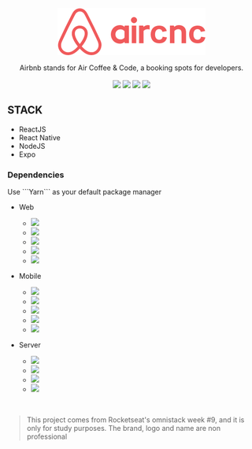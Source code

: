 <p align="center"> 
    <img src="frontend/src/assets/logo@2x.png">
</p>

<p align="center">
Airbnb stands for Air Coffee &amp; Code, a booking spots for developers.

<br>
<br>

<img src="https://img.shields.io/github/stars/marcelogaldino/aircnc"/>
<img src="https://img.shields.io/github/forks/marcelogaldino/aircnc"/>
<img src="https://img.shields.io/github/issues/marcelogaldino/aircnc"/>
<img src="https://img.shields.io/github/license/marcelogaldino/aircnc"/>

## STACK

- ReactJS
- React Native
- NodeJS
- Expo

### Dependencies

<p>
Use ```Yarn``` as your default package manager
</p>

- Web
    - <img src="https://img.shields.io/badge/React-^16.10.2-blue"/> 
    - <img src="https://img.shields.io/badge/Axios-^0.19.0-blue"/> 
    - <img src="https://img.shields.io/badge/ReactDOM-^16.10.2-blue"/> 
    - <img src="https://img.shields.io/badge/ReactRouterDOM-^5.1.2-blue"/> 
    - <img src="https://img.shields.io/badge/ReactScripts-3.2.0-blue"/> 

- Mobile
    - <img src="https://img.shields.io/badge/Axios-^0.19.0-blueviolet"/>
    - <img src="https://img.shields.io/badge/ReactNative-0.60.0-blueviolet"/> 
    - <img src="https://img.shields.io/badge/expo-^35.0.0-blueviolet"/> 
    - <img src="https://img.shields.io/badge/ReactNavigation-^4.0.10-blueviolet"/> 
    - <img src="https://img.shields.io/badge/ReactNativeReanimated-~1.2.0-blueviolet"/> 

- Server
    - <img src="https://img.shields.io/badge/cors-^2.8.5-green"/> 
    - <img src="https://img.shields.io/badge/express-^4.17.1-green"/> 
    - <img src="https://img.shields.io/badge/mongoose-^5.7.5-green"/> 
    - <img src="https://img.shields.io/badge/multer-^1.4.2-green"/>

<br>

<blockquote alt="[ignore]">
<p>
This project comes from Rocketseat's omnistack week #9, and it is only for study purposes. The brand, logo and name are non professional
</p>
</blockquote>